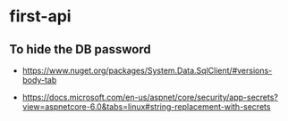 # first-api

## To hide the DB password
- https://www.nuget.org/packages/System.Data.SqlClient/#versions-body-tab

- https://docs.microsoft.com/en-us/aspnet/core/security/app-secrets?view=aspnetcore-6.0&tabs=linux#string-replacement-with-secrets
